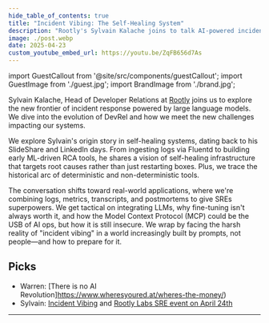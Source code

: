 ```yaml
---
hide_table_of_contents: true
title: "Incident Vibing: The Self-Healing System"
description: "Rootly's Sylvain Kalache joins to talk AI-powered incident response, self-healing systems, and the reality of DevRel in 2025."
image: ./post.webp
date: 2025-04-23
custom_youtube_embed_url: https://youtu.be/ZqFB656d7As
---
```


import GuestCallout from '@site/src/components/guestCallout';
import GuestImage from './guest.jpg';
import BrandImage from './brand.jpg';

<GuestCallout name="Sylvain Kalache" link="https://www.linkedin.com/in/sylvainkalache/" image={GuestImage} brandImg={BrandImage} />

Sylvain Kalache, Head of Developer Relations at [Rootly](https://labs.rootly.ai/) joins us to explore the new frontier of incident response powered by large language models. We dive into the evolution of DevRel and how we meet the new challenges impacting our systems.

We explore Sylvain's origin story in self-healing systems, dating back to his SlideShare and LinkedIn days. From ingesting logs via Fluentd to building early ML-driven RCA tools, he shares a vision of self-healing infrastructure that targets root causes rather than just restarting boxes. Plus, we trace the historical arc of deterministic and non-deterministic tools.

The conversation shifts toward real-world applications, where we're combining logs, metrics, transcripts, and postmortems to give SREs superpowers. We get tactical on integrating LLMs, why fine-tuning isn't always worth it, and how the Model Context Protocol (MCP) could be the USB of AI ops, but how it is still insecure. We wrap by facing the harsh reality of "incident vibing" in a world increasingly built by prompts, not people—and how to prepare for it.

## Picks  
- Warren: [There is no AI Revolution]https://www.wheresyoured.at/wheres-the-money/)  
- Sylvain: [Incident Vibing](https://thenewstack.io/vibe-coding-is-here-but-are-you-ready-for-incident-vibing/) and [Rootly Labs SRE event on April 24th](https://lu.ma/9wi116nk)
---
